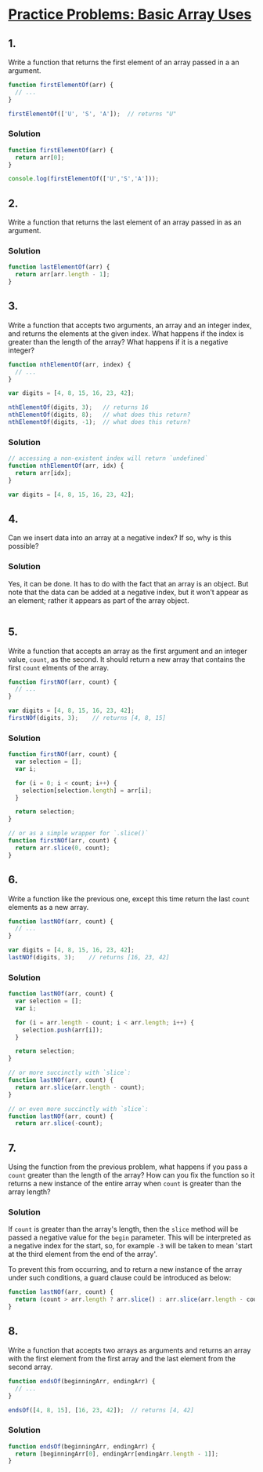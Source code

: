 # [Practice Problems: Basic Array Uses](https://launchschool.com/lessons/e2c71a47/assignments/24094ab7)


## 1.

Write a function that returns the first element of an array passed in a an argument.

```javascript
function firstElementOf(arr) {
  // ...
}

firstElementOf(['U', 'S', 'A']);  // returns "U"
```

### Solution

```javascript
function firstElementOf(arr) {
  return arr[0];
}

console.log(firstElementOf(['U','S','A']));                               // true
```



## 2.
Write a function that returns the last element of an array passed in as an argument.

### Solution
```javascript
function lastElementOf(arr) {
  return arr[arr.length - 1];
}

```



## 3.
Write a function that accepts two arguments, an array and an integer index, and returns the elements at the given index. What happens if the index is greater than the length of the array? What happens if it is a negative integer?

```javascript
function nthElementOf(arr, index) {
  // ...
}

var digits = [4, 8, 15, 16, 23, 42];

nthElementOf(digits, 3);   // returns 16
nthElementOf(digits, 8);   // what does this return?
nthElementOf(digits, -1);  // what does this return?
```

### Solution

```javascript
// accessing a non-existent index will return `undefined`
function nthElementOf(arr, idx) {
  return arr[idx];
}

var digits = [4, 8, 15, 16, 23, 42];
```



## 4.
Can we insert data into an array at a negative index? If so, why is this possible?

### Solution
Yes, it can be done.  It has to do with the fact that an array is an object. But note that the data can be added at a negative index, but it won't appear as an element; rather it appears as part of the array object.
```javascript
```



## 5.
Write a function that accepts an array as the first argument and an integer value, `count`, as the second. It should return a new array that contains the first `count` elments of the array.

```javascript
function firstNOf(arr, count) {
  // ...
}

var digits = [4, 8, 15, 16, 23, 42];
firstNOf(digits, 3);    // returns [4, 8, 15]
```

### Solution

```javascript
function firstNOf(arr, count) {
  var selection = [];
  var i;

  for (i = 0; i < count; i++) {
    selection[selection.length] = arr[i];
  }

  return selection;
}

// or as a simple wrapper for `.slice()`
function firstNOf(arr, count) {
  return arr.slice(0, count);
}
```



## 6.
Write a function like the previous one, except this time return the last `count` elements as a new array.

```javascript
function lastNOf(arr, count) {
  // ...
}

var digits = [4, 8, 15, 16, 23, 42];
lastNOf(digits, 3);    // returns [16, 23, 42]
```

### Solution

```javascript
function lastNOf(arr, count) {
  var selection = [];
  var i;

  for (i = arr.length - count; i < arr.length; i++) {
    selection.push(arr[i]);
  }

  return selection;
}

// or more succinctly with `slice`:
function lastNOf(arr, count) {
  return arr.slice(arr.length - count);
}

// or even more succinctly with `slice`:
function lastNOf(arr, count) {
  return arr.slice(-count);
```


## 7.
Using the function from the previous problem, what happens if you pass a `count` greater than the length of the array? How can you fix the function so it returns  a new instance of the entire array when `count` is greater than the array length?

### Solution
If `count` is greater than the array's length, then the `slice` method will be passed a negative value for the `begin` parameter. This will be interpreted as a negative index for the start, so, for example `-3` will be taken to mean 'start at the third element from the end of the array'.

To prevent this from occurring, and to return a new instance of the array under such conditions, a guard clause could be introduced as below:

```javascript
function lastNOf(arr, count) {
  return (count > arr.length ? arr.slice() : arr.slice(arr.length - count));
}
```


## 8.
Write a function that accepts two arrays as arguments and returns an array with the first element from the first array and the last element from the second array.
```javascript
function endsOf(beginningArr, endingArr) {
  // ...
}

endsOf([4, 8, 15], [16, 23, 42]);  // returns [4, 42]
```

### Solution

```javascript
function endsOf(beginningArr, endingArr) {
  return [beginningArr[0], endingArr[endingArr.length - 1]];
}
```



